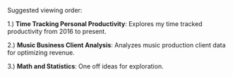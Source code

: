 Suggested viewing order:

1.) **Time Tracking Personal Productivity**: Explores my time tracked productivity from 2016 to present.   

2.) **Music Business Client Analysis**: Analyzes music production client data for optimizing revenue.   

3.) **Math and Statistics**: One off ideas for exploration. 
